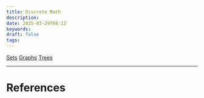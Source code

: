 ```yaml
---
title: Discrete Math
description: 
date: 2025-03-29T08:13
keywords: 
draft: false
tags:
---
```

[Sets](/notes/math/discrete-math/sets)
[Graphs](/notes/math/discrete-math/graphs)
[Trees](/notes/math/discrete-math/trees)

---
# References
